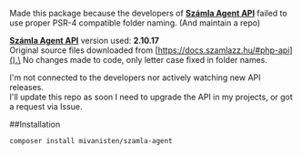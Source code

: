 Made this package because the developers of **[Számla Agent API](https://docs.szamlazz.hu/#introduction)** failed to use proper PSR-4 compatible folder naming. (And maintain a repo)

**[Számla Agent API](https://docs.szamlazz.hu/#introduction)** version used: **2.10.17** \
Original source files downloaded from [https://docs.szamlazz.hu/#php-api]().\
No changes made to code, only letter case fixed in folder names.

I'm not connected to the developers nor actively watching new API releases.\
I'll update this repo as soon I need to upgrade the API in my projects, or got a request via Issue.

##Installation
```shell
composer install mivanisten/szamla-agent
```